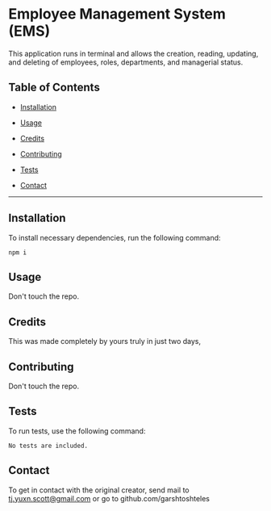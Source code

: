 # Employee Management System (EMS)


  This application runs in terminal and allows the creation, reading, updating, and deleting of employees, roles, departments, and managerial status. 

  ## Table of Contents 

* [Installation](#installation)

* [Usage](#usage)

* [Credits](#credits)

* [Contributing](#contributing)

* [Tests](#tests)

* [Contact](#contact)

------------------------------------------------------------

  ## Installation
  
  To install necessary dependencies, run the following command:

  ```
  npm i
  ```

  ## Usage 
    
  Don't touch the repo.
  
  ## Credits  
  
  This was made completely by yours truly in just two days,
  
  
  
  ## Contributing
  
Don't touch the repo.
  
  ## Tests

  To run tests, use the following command:

  ```
  No tests are included.
  ```

  ## Contact

  To get in contact with the original creator, send mail to tj.yuxn.scott@gmail.com or go to github.com/garshtoshteles
